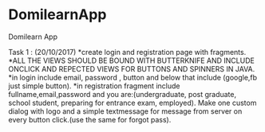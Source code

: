 # DomilearnApp
Domilearn App 

Task 1 : (20/10/2017)
*create login and registration page with fragments.
*ALL THE VIEWS SHOULD BE BOUND WITH BUTTERKNIFE AND INCLUDE ONCLICK AND REPECTED VIEWS FOR BUTTONS AND SPINNERS IN JAVA.
*in login include email, password , button and below that include (google,fb just simple button).
*in registration fragment include fullname,email,password and you are:(undergraduate, post graduate, school student, preparing for entrance exam, employed).
Make one custom dialog with logo and a simple textmessage for message from server on every button click.(use the same for forgot pass).
